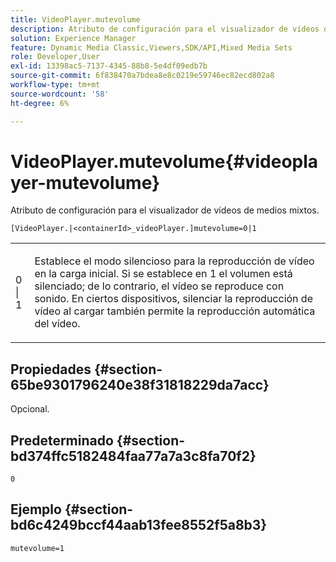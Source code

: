 ```yaml
---
title: VideoPlayer.mutevolume
description: Atributo de configuración para el visualizador de vídeos de medios mixtos.
solution: Experience Manager
feature: Dynamic Media Classic,Viewers,SDK/API,Mixed Media Sets
role: Developer,User
exl-id: 13398ac5-7137-4345-88b8-5e4df09edb7b
source-git-commit: 6f838470a7bdea8e8c0219e59746ec82ecd802a8
workflow-type: tm+mt
source-wordcount: '58'
ht-degree: 6%

---
```


# VideoPlayer.mutevolume{#videoplayer-mutevolume}

Atributo de configuración para el visualizador de vídeos de medios mixtos.

`[VideoPlayer.|<containerId>_videoPlayer.]mutevolume=0|1`

<table id="table_2A4F898BBF88417DB0834B7F78637F5D"> 
 <tbody> 
  <tr> 
   <td colname="col1"> <p> <span class="codeph"> 0 | 1 </span> </p> </td> 
   <td colname="col2"> <p> Establece el modo silencioso para la reproducción de vídeo en la carga inicial. Si se establece en <span class="codeph"> 1 </span> el volumen está silenciado; de lo contrario, el vídeo se reproduce con sonido. En ciertos dispositivos, silenciar la reproducción de vídeo al cargar también permite la reproducción automática del vídeo. </p> </td> 
  </tr> 
 </tbody> 
</table>

## Propiedades {#section-65be9301796240e38f31818229da7acc}

Opcional.

## Predeterminado {#section-bd374ffc5182484faa77a7a3c8fa70f2}

`0`

## Ejemplo {#section-bd6c4249bccf44aab13fee8552f5a8b3}

`mutevolume=1`
